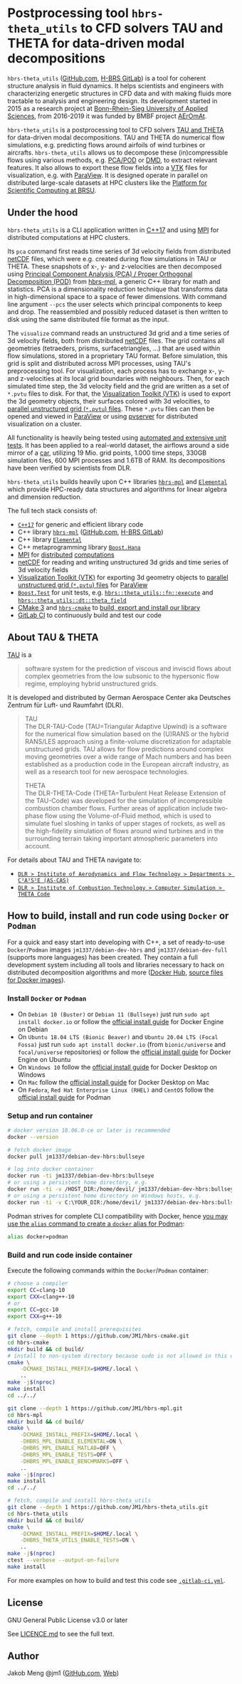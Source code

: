 # Postprocessing tool `hbrs-theta_utils` to CFD solvers TAU and THETA for data-driven modal decompositions

`hbrs-theta_utils` ([GitHub.com][hbrs-theta-utils], [H-BRS GitLab][hbrs-gitlab-hbrs-theta-utils]) is a tool for coherent
structure analysis in fluid dynamics. It helps scientists and engineers with characterizing energetic structures in CFD
data and with making fluids more tractable to analysis and engineering design. Its development started in 2015 as a
research project at [Bonn-Rhein-Sieg University of Applied Sciences][hbrs], from 2016-2019 it was funded by BMBF
project [AErOmAt][aeromat].

`hbrs-theta_utils` is a postprocessing tool to CFD solvers [TAU and THETA][tau] for data-driven modal decompositions.
TAU and THETA do numerical flow simulations, e.g. predicting flows around airfoils of wind turbines or aircrafts.
`hbrs-theta_utils` allows us to decompose these (in)compressible flows using various methods, e.g. [PCA/POD][wiki-pca]
or [DMD][wiki-dmd], to extract relevant features. It also allows to export these flow fields into a [VTK][vtk] files for
visualization, e.g. with [ParaView][paraview]. It is designed operate in parallel on distributed large-scale datasets at
HPC clusters like the [Platform for Scientific Computing at BRSU][hbrs-wr].

## Under the hood

`hbrs-theta_utils` is a CLI application written in [C++17][wiki-cpp17] and using [MPI][wiki-mpi] for distributed
computations at HPC clusters.

Its `pca` command first reads time series of 3d velocity fields from distributed [netCDF][netcdf] files, which were e.g.
created during flow simulations in TAU or THETA. These snapshots of x-, y- and z-velocities are then decomposed using
[Principal Component Analysis (PCA) / Proper Orthogonal Decomposition (POD)][wiki-pca] from [hbrs-mpl][hbrs-mpl], a
generic C++ library for math and statistics. PCA is a dimensionality reduction technique that transforms data in
high-dimensional space to a space of fewer dimensions. With command line argument `--pcs` the user selects which
principal components to keep and drop. The reassembled and possibly reduced dataset is then written to disk using the
same distributed file format as the input.

The `visualize` command reads an unstructured 3d grid and a time series of 3d velocity fields, both from distributed
[netCDF][netcdf] files. The grid contains all geometries (tetraeders, prisms, surfacetriangles, ...) that are used
within flow simulations, stored in a proprietary TAU format. Before simulation, this grid is split and distributed
across MPI processes, using TAU's preprocessing tool. For visualization, each process has to exchange x-, y- and
z-velocities at its local grid boundaries with neighbours. Then, for each simulated time step, the 3d velocity field and
the grid are written as a set of `*.pvtu` files to disk. For that, the [Visualization Toolkit (VTK)][vtk] is used to
export the 3d geometry objects, their surfaces colored with 3d velocities, to
[parallel unstructured grid (`*.pvtu`) files][vtk-file-formats]. These `*.pvtu` files can then be opened and viewed in
[ParaView][paraview] or using [pvserver][pvserver-setup] for distributed visualization on a cluster.

All functionality is heavily being tested using [automated and extensive unit tests][hbrs-gitlab-hbrs-theta-utils-ci].
It has been applied to a real-world dataset, the airflows around a side mirror of a [car][drivaer], utilizing 19 Mio.
grid points, 1.000 time steps, 330GB simulation files, 600 MPI processes and 1.6TB of RAM. Its decompositions have been
verified by scientists from DLR.

`hbrs-theta_utils` builds heavily upon C++ libraries [`hbrs-mpl`][hbrs-mpl] and [`Elemental`][elemental] which provide
HPC-ready data structures and algorithms for linear algebra and dimension reduction.

The full tech stack consists of:
* [`C++17`][cpp-ref] for generic and efficient library code
* C++ library [`hbrs-mpl`][hbrs-mpl] ([GitHub.com][hbrs-mpl], [H-BRS GitLab][hbrs-gitlab-hbrs-mpl])
* C++ library [`Elemental`][elemental]
* C++ metaprogramming library [`Boost.Hana`][boost-hana-ref]
* [MPI][wiki-mpi] for [distributed][hbrs-theta-utils-detail-vtk] [computations][hbrs-theta-utils-detail-scatter]
* [netCDF][netcdf] for reading and writing unstructured 3d grids and time series of 3d velocity fields
* [Visualization Toolkit (VTK)][vtk] for exporting 3d geometry objects to
  [parallel unstructured grid (`*.pvtu`) files][vtk-file-formats] for [ParaView][paraview]
* [`Boost.Test`][boost-test] for unit tests, e.g.
  [`hbrs::theta_utils::fn::execute`][hbrs-theta-utils-fn-execute-test-pca] and
  [`hbrs::theta_utils::dt::theta_field`][hbrs-theta-utils-dt-theta-field-test]
* [CMake 3][cmake3-tut] and [`hbrs-cmake`][hbrs-cmake] to [build, export and install our library](CMakeLists.txt)
* [GitLab CI][hbrs-gitlab-hbrs-theta-utils-ci] to continuously build and test our code

## About TAU & THETA

[TAU][tau] is a
> software system for the prediction of viscous and inviscid flows about complex geometries from the low subsonic to 
> the hypersonic flow regime, employing hybrid unstructured grids.

It is developed and distributed by German Aerospace Center aka Deutsches Zentrum für Luft- und Raumfahrt (DLR).

> TAU\
> The DLR-TAU-Code (TAU=Triangular Adaptive Upwind) is a software for the numerical flow simulation based on the (U)RANS
> or the hybrid RANS/LES approach using a finite-volume discretization for adaptable unstructured grids. TAU allows for
> flow predictions around complex moving geometries over a wide range of Mach numbers and has been established as a
> production code in the European aircraft industry, as well as a research tool for new aerospace technologies.
>
> THETA\
> The DLR-THETA-Code (THETA=Turbulent Heat Release Extension of the TAU-Code) was developed for the simulation of
> incompressible combustion chamber flows. Further areas of application include two-phase flow using the Volume-of-Fluid
> method, which is used to simulate fuel sloshing in tanks of upper stages of rockets, as well as the high-fidelity
> simulation of flows around wind turbines and in the surrounding terrain taking important atmospheric parameters into
> account.

For details about TAU and THETA navigate to:
* [`DLR > Institute of Aerodynamics and Flow Technology > Departments > C²A²S²E (AS-CAS)`][dlr-as-case]
* [`DLR > Institute of Combustion Technology > Computer Simulation > THETA Code`][dlr-vt-theta]

## How to build, install and run code using `Docker` or `Podman`

For a quick and easy start into developing with C++, a set of ready-to-use `Docker`/`Podman` images
`jm1337/debian-dev-hbrs` and `jm1337/debian-dev-full` (supports more languages) has been created. They contain a full
development system including all tools and libraries necessary to hack on distributed decomposition algorithms and more
([Docker Hub][docker-hub-jm1337], [source files for Docker images][docker-artifacts]).

### Install `Docker` or `Podman`

* On `Debian 10 (Buster)` or `Debian 11 (Bullseye)` just run `sudo apt install docker.io`
  or follow the [official install guide][docker-install-debian] for Docker Engine on Debian
* On `Ubuntu 18.04 LTS (Bionic Beaver)` and `Ubuntu 20.04 LTS (Focal Fossa)` just run `sudo apt install docker.io`
  (from `bionic/universe` and `focal/universe` repositories)
  or follow the [official install guide][docker-install-ubuntu] for Docker Engine on Ubuntu
* On `Windows 10` follow the [official install guide][docker-install-windows] for Docker Desktop on Windows
* On `Mac` follow the [official install guide][docker-install-mac] for Docker Desktop on Mac
* On `Fedora`, `Red Hat Enterprise Linux (RHEL)` and `CentOS` follow the [official install guide][podman-install] for
  Podman

### Setup and run container

```sh
# docker version 18.06.0-ce or later is recommended
docker --version

# fetch docker image
docker pull jm1337/debian-dev-hbrs:bullseye

# log into docker container
docker run -ti jm1337/debian-dev-hbrs:bullseye
# or using a persistent home directory, e.g.
docker run -ti -v /HOST_DIR:/home/devil/ jm1337/debian-dev-hbrs:bullseye
# or using a persistent home directory on Windows hosts, e.g.
docker run -ti -v C:\YOUR_DIR:/home/devil/ jm1337/debian-dev-hbrs:bullseye
```

Podman strives for complete CLI compatibility with Docker, hence
[you may use the `alias` command to create a `docker` alias for Podman][docker-to-podman-transition]:
```sh
alias docker=podman
```

### Build and run code inside container

Execute the following commands within the `Docker`/`Podman` container:

```sh
# choose a compiler
export CC=clang-10
export CXX=clang++-10
# or
export CC=gcc-10
export CXX=g++-10

# fetch, compile and install prerequisites
git clone --depth 1 https://github.com/JM1/hbrs-cmake.git
cd hbrs-cmake
mkdir build && cd build/
# install to non-system directory because sudo is not allowed in this docker container
cmake \
    -DCMAKE_INSTALL_PREFIX=$HOME/.local \
    ..
make -j$(nproc)
make install
cd ../../

git clone --depth 1 https://github.com/JM1/hbrs-mpl.git
cd hbrs-mpl
mkdir build && cd build/
cmake \
    -DCMAKE_INSTALL_PREFIX=$HOME/.local \
    -DHBRS_MPL_ENABLE_ELEMENTAL=ON \
    -DHBRS_MPL_ENABLE_MATLAB=OFF \
    -DHBRS_MPL_ENABLE_TESTS=OFF \
    -DHBRS_MPL_ENABLE_BENCHMARKS=OFF \
    ..
make -j$(nproc)
make install
cd ../../

# fetch, compile and install hbrs-theta_utils
git clone --depth 1 https://github.com/JM1/hbrs-theta_utils.git
cd hbrs-theta_utils
mkdir build && cd build/
cmake \
    -DCMAKE_INSTALL_PREFIX=$HOME/.local \
    -DHBRS_THETA_UTILS_ENABLE_TESTS=ON \
    ..
make -j$(nproc)
ctest --verbose --output-on-failure
make install
```

For more examples on how to build and test this code see [`.gitlab-ci.yml`](.gitlab-ci.yml).

## License

GNU General Public License v3.0 or later

See [LICENCE.md](LICENSE.md) to see the full text.

## Author

Jakob Meng
@jm1 ([GitHub.com][github-jm1], [Web][jm])

[//]: # (References)

[aeromat]: https://www.h-brs.de/de/aeromat
[boost-hana-ref]: https://boostorg.github.io/hana/
[boost-test]: https://www.boost.org/doc/libs/release/libs/test/
[cmake3-tut]: https://cmake.org/cmake/help/latest/guide/tutorial/index.html
[cpp-ref]: https://en.cppreference.com/w/cpp
[dlr-as-case]: https://www.dlr.de/as/en/desktopdefault.aspx/tabid-4083/6455_read-9239/
[dlr-vt-theta]: https://www.dlr.de/vt/de/desktopdefault.aspx/tabid-3082/4659_read-15475/
[docker-artifacts]: https://github.com/JM1/docker-artifacts
[docker-hub-jm1337]: https://hub.docker.com/r/jm1337/
[docker-install-debian]: https://docs.docker.com/engine/install/debian/
[docker-install-mac]: https://docs.docker.com/docker-for-mac/install/
[docker-install-ubuntu]: https://docs.docker.com/engine/install/ubuntu/
[docker-install-windows]: https://docs.docker.com/docker-for-windows/install/
[docker-to-podman-transition]: https://developers.redhat.com/blog/2020/11/19/transitioning-from-docker-to-podman/
[drivaer]: https://www.aer.mw.tum.de/en/research-groups/automotive/drivaer/
[elemental]: https://github.com/elemental/Elemental
[github-jm1]: https://github.com/jm1
[hbrs]: https://www.h-brs.de
[hbrs-gitlab-hbrs-mpl]: https://git.inf.h-brs.de/jmeng2m/hbrs-mpl/
[hbrs-gitlab-hbrs-theta-utils]: https://git.inf.h-brs.de/jmeng2m/hbrs-theta_utils/
[hbrs-gitlab-hbrs-theta-utils-ci]: https://git.inf.h-brs.de/jmeng2m/hbrs-theta_utils/-/pipelines
[hbrs-cmake]: https://github.com/JM1/hbrs-cmake/
[hbrs-mpl]: https://github.com/JM1/hbrs-mpl/
[hbrs-theta-utils]: https://github.com/JM1/hbrs-theta_utils/
[hbrs-theta-utils-detail-scatter]: https://github.com/JM1/hbrs-theta_utils/blob/master/src/hbrs/theta_utils/detail/scatter/impl.cpp
[hbrs-theta-utils-detail-vtk]: https://github.com/JM1/hbrs-theta_utils/blob/master/src/hbrs/theta_utils/detail/vtk/impl.cpp
[hbrs-theta-utils-dt-theta-field-test]: https://github.com/JM1/hbrs-theta_utils/blob/master/src/hbrs/theta_utils/dt/theta_field/test.cpp
[hbrs-theta-utils-fn-execute-test-pca]: https://github.com/JM1/hbrs-theta_utils/blob/master/src/hbrs/theta_utils/fn/execute/test/pca.cpp
[hbrs-wr]: https://wr0.wr.inf.h-brs.de/wr/index.html
[jm]: http://www.jakobmeng.de
[netcdf]: https://www.unidata.ucar.edu/software/netcdf/
[paraview]: https://www.paraview.org/
[podman-install]: https://podman.io/getting-started/installation
[pvserver-setup]: https://www.paraview.org/Wiki/Setting_up_a_ParaView_Server
[tau]: http://tau.dlr.de/
[vtk]: https://vtk.org/
[vtk-file-formats]: https://www.vtk.org/VTK/img/file-formats.pdf
[wiki-cpp17]: https://en.wikipedia.org/wiki/C++17
[wiki-dmd]: https://en.wikipedia.org/wiki/Dynamic_mode_decomposition
[wiki-mpi]: https://en.wikipedia.org/wiki/Message_Passing_Interface
[wiki-pca]: https://en.wikipedia.org/wiki/Principal_component_analysis
